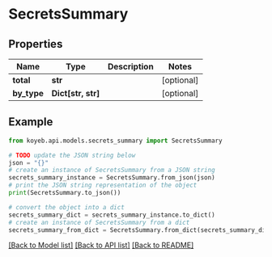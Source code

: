 # SecretsSummary


## Properties

Name | Type | Description | Notes
------------ | ------------- | ------------- | -------------
**total** | **str** |  | [optional] 
**by_type** | **Dict[str, str]** |  | [optional] 

## Example

```python
from koyeb.api.models.secrets_summary import SecretsSummary

# TODO update the JSON string below
json = "{}"
# create an instance of SecretsSummary from a JSON string
secrets_summary_instance = SecretsSummary.from_json(json)
# print the JSON string representation of the object
print(SecretsSummary.to_json())

# convert the object into a dict
secrets_summary_dict = secrets_summary_instance.to_dict()
# create an instance of SecretsSummary from a dict
secrets_summary_from_dict = SecretsSummary.from_dict(secrets_summary_dict)
```
[[Back to Model list]](../README.md#documentation-for-models) [[Back to API list]](../README.md#documentation-for-api-endpoints) [[Back to README]](../README.md)


